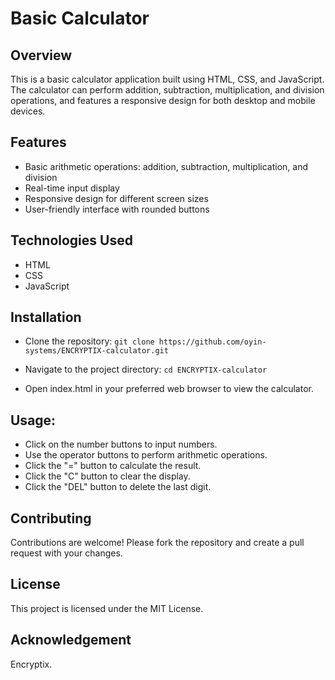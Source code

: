 # Basic Calculator

## Overview

This is a basic calculator application built using HTML, CSS, and JavaScript. The calculator can perform addition, subtraction, multiplication, and division operations, and features a responsive design for both desktop and mobile devices.

## Features

- Basic arithmetic operations: addition, subtraction, multiplication, and division
- Real-time input display
- Responsive design for different screen sizes
- User-friendly interface with rounded buttons

## Technologies Used

- HTML
- CSS
- JavaScript

## Installation

- Clone the repository:
  `git clone https://github.com/oyin-systems/ENCRYPTIX-calculator.git`

- Navigate to the project directory:
  `cd ENCRYPTIX-calculator`

- Open index.html in your preferred web browser to view the calculator.

## Usage:
- Click on the number buttons to input numbers.
- Use the operator buttons to perform arithmetic operations.
- Click the "=" button to calculate the result.
- Click the "C" button to clear the display.
- Click the "DEL" button to delete the last digit.

## Contributing
Contributions are welcome! Please fork the repository and create a pull request with your changes.

## License
This project is licensed under the MIT License.

## Acknowledgement
Encryptix.